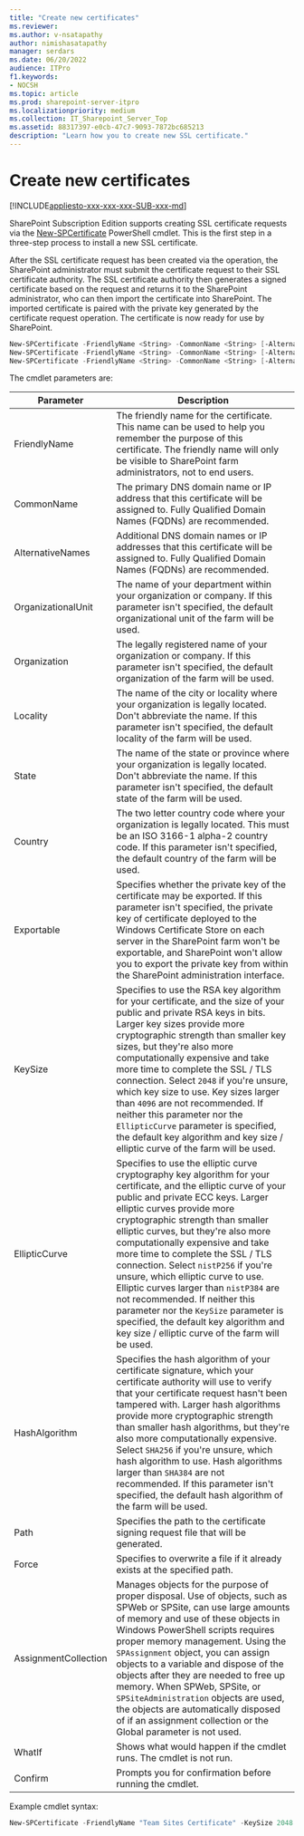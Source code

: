 ```yaml
---
title: "Create new certificates"
ms.reviewer: 
ms.author: v-nsatapathy
author: nimishasatapathy
manager: serdars
ms.date: 06/20/2022
audience: ITPro
f1.keywords:
- NOCSH
ms.topic: article
ms.prod: sharepoint-server-itpro
ms.localizationpriority: medium
ms.collection: IT_Sharepoint_Server_Top
ms.assetid: 88317397-e0cb-47c7-9093-7872bc685213
description: "Learn how you to create new SSL certificate."
---
```


 
# Create new certificates

[!INCLUDE[appliesto-xxx-xxx-xxx-SUB-xxx-md](../includes/appliesto-xxx-xxx-xxx-SUB-xxx-md.md)]

SharePoint Subscription Edition supports creating SSL certificate requests via the [New-SPCertificate](/powershell/module/sharepoint-server/new-spcertificate) PowerShell cmdlet. This is the first step in a three-step process to install a new SSL certificate.

After the SSL certificate request has been created via the operation, the SharePoint administrator must submit the certificate request to their SSL certificate authority. The SSL certificate authority then generates a signed certificate based on the request and returns it to the SharePoint administrator, who can then import the certificate into SharePoint. The imported certificate is paired with the private key generated by the certificate request operation. The certificate is now ready for use by SharePoint.

```powershell
New-SPCertificate -FriendlyName <String> -CommonName <String> [-AlternativeNames <String[]>] [-OrganizationalUnit <String>] [-Organization <String>] [-Locality <String>] [-State <String>] [-Country <String>] [-Exportable] [-HashAlgorithm {Default | SHA256 | SHA384 | SHA512}] [-Path <String>] [-Force] [<CommonParameters>]
New-SPCertificate -FriendlyName <String> -CommonName <String> [-AlternativeNames <String[]>] [-OrganizationalUnit <String>] [-Organization <String>] [-Locality <String>] [-State <String>] [-Country <String>] [-Exportable] [-KeySize {0 | 2048 | 4096 | 8192 | 16384}] [-HashAlgorithm {Default | SHA256 | SHA384 | SHA512}] [-Path <String>] [-Force] [<CommonParameters>]
New-SPCertificate -FriendlyName <String> -CommonName <String> [-AlternativeNames <String[]>] [-OrganizationalUnit <String>] [-Organization <String>] [-Locality <String>] [-State <String>] [-Country <String>] [-Exportable] [-EllipticCurve {Default | nistP256 | nistP384 | nistP521}] [-HashAlgorithm {Default | SHA256 | SHA384 | SHA512}] [-Path <String>] [-Force] [<CommonParameters>]]
```

The cmdlet parameters are:

|Parameter|Description|
|--- |--- |
|FriendlyName| The friendly name for the certificate. This name can be used to help you remember the purpose of this certificate. The friendly name will only be visible to SharePoint farm administrators, not to end users.|
|CommonName | The primary DNS domain name or IP address that this certificate will be assigned to. Fully Qualified Domain Names (FQDNs) are recommended.|
|AlternativeNames | Additional DNS domain names or IP addresses that this certificate will be assigned to. Fully Qualified Domain Names (FQDNs) are recommended.|
|OrganizationalUnit | The name of your department within your organization or company. If this parameter isn't specified, the default organizational unit of the farm will be used.|
|Organization| The legally registered name of your organization or company. If this parameter isn't specified, the default organization of the farm will be used.|
|Locality | The name of the city or locality where your organization is legally located. Don't abbreviate the name. If this parameter isn't specified, the default locality of the farm will be used.|
|State | The name of the state or province where your organization is legally located. Don't abbreviate the name. If this parameter isn't specified, the default state of the farm will be used.|
|Country | The two letter country code where your organization is legally located. This must be an ISO 3166-1 alpha-2 country code. If this parameter isn't specified, the default country of the farm will be used.|
|Exportable| Specifies whether the private key of the certificate may be exported. If this parameter isn't specified, the private key of certificate deployed to the Windows Certificate Store on each server in the SharePoint farm won't be exportable, and SharePoint won't allow you to export the private key from within the SharePoint administration interface.|
|KeySize | Specifies to use the RSA key algorithm for your certificate, and the size of your public and private RSA keys in bits. Larger key sizes provide more cryptographic strength than smaller key sizes, but they're also more computationally expensive and take more time to complete the SSL / TLS connection. Select `2048` if you're unsure, which key size to use. Key sizes larger than `4096` are not recommended. If neither this parameter nor the `EllipticCurve` parameter is specified, the default key algorithm and key size / elliptic curve of the farm will be used.|
|EllipticCurve|Specifies to use the elliptic curve cryptography key algorithm for your certificate, and the elliptic curve of your public and private ECC keys. Larger elliptic curves provide more cryptographic strength than smaller elliptic curves, but they're also more computationally expensive and take more time to complete the SSL / TLS connection. Select `nistP256` if you're unsure, which elliptic curve to use. Elliptic curves larger than `nistP384` are not recommended. If neither this parameter nor the `KeySize` parameter is specified, the default key algorithm and key size / elliptic curve of the farm will be used.|
|HashAlgorithm|Specifies the hash algorithm of your certificate signature, which your certificate authority will use to verify that your certificate request hasn't been tampered with. Larger hash algorithms provide more cryptographic strength than smaller hash algorithms, but they're also more computationally expensive. Select `SHA256` if you're unsure, which hash algorithm to use. Hash algorithms larger than `SHA384` are not recommended. If this parameter isn't specified, the default hash algorithm of the farm will be used.|
|Path|Specifies the path to the certificate signing request file that will be generated.|
|Force| Specifies to overwrite a file if it already exists at the specified path.|
|AssignmentCollection| Manages objects for the purpose of proper disposal. Use of objects, such as SPWeb or SPSite, can use large amounts of memory and use of these objects in Windows PowerShell scripts requires proper memory management. Using the `SPAssignment` object, you can assign objects to a variable and dispose of the objects after they are needed to free up memory. When SPWeb, SPSite, or `SPSiteAdministration` objects are used, the objects are automatically disposed of if an assignment collection or the Global parameter is not used.|
|WhatIf|Shows what would happen if the cmdlet runs. The cmdlet is not run.|
|Confirm|Prompts you for confirmation before running the cmdlet.|

Example cmdlet syntax:

```powershell
New-SPCertificate -FriendlyName "Team Sites Certificate" -KeySize 2048 -CommonName sharepoint.contoso.com -AlternativeNames extranet.contoso.com, onedrive.contoso.com -OrganizationalUnit "Contoso IT Department" -Organization "Contoso" -Locality "Redmond" -State "Washington" -Country "US" -Exportable -HashAlgorithm SHA256 -Path "\\server\fileshare\Team Sites Certificate Signing Request.txt"
```
